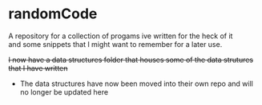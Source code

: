 # randomCode
A repository for a collection of progams ive written for the heck of it  
and some snippets that I might want to remember for a later use.  

~~I now have a data structures folder that houses some of the data strutures that I have written~~
  - The data structures have now been moved into their own repo and will no longer be updated here
  
 
